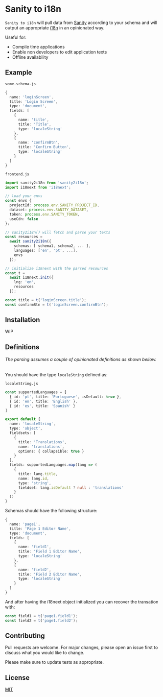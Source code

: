 # Sanity to i18n

`Sanity to i18n` will pull data from [Sanity](https://www.sanity.io/) according to your schema and will output an appropriate [i18n](https://www.i18next.com/) in an opinionated way.

Useful for:

* Compile time applications
* Enable non developers to edit application texts
* Offline availability

## Example

`some-schema.js`
```ts
{
  name: 'loginScreen',
  title: 'Login Screen',
  type: 'document',
  fields: [
    {
      name: 'title',
      title: 'Title',
      type: 'localeString'
    },
    {
      name: 'confirmBtn',
      title: 'Confirm Button',
      type: 'localeString'
    }
  ]
}
```

`frontend.js`
```ts
import sanity2i18n from 'sanity2i18n';
import i18next from 'i18next';

// load your envs
const envs {
  projectId: process.env.SANITY_PROJECT_ID,
  dataset: process.env.SANITY_DATASET,
  token: process.env.SANITY_TOKEN,
  useCdn: false
};

// sanity2i18n() will fetch and parse your texts
const resources =
  await sanity2i18n({
    schemas: [ schema1, schema2, ... ],
    languages: ['en', 'pt', ...],
    envs
  });

// initialize i18next with the parsed resources
const t =
  await i18next.init({
    lng: 'en',
    resources
  });

const title = t('loginScreen.title');
const confirmBtn = t('loginScreen.confirmBtn');
```

## Installation

WIP

## Definitions

###### The parsing assumes a couple of opinionated definitions as shown bellow.

You should have the type `localeString` defined as:

`localeString.js`
```ts
const supportedLanguages = [
  { id: 'pt', title: 'Portuguese', isDefault: true },
  { id: 'en', title: 'English' },
  { id: 'es', title: 'Spanish' }
]

export default {
  name: 'localeString',
  type: 'object',
  fieldsets: [
    {
      title: 'Translations',
      name: 'translations',
      options: { collapsible: true }
    }
  ],
  fields: supportedLanguages.map(lang => (
    {
      title: lang.title,
      name: lang.id,
      type: 'string',
      fieldset: lang.isDefault ? null : 'translations'
    }
  ))
}
```

Schemas should have the following structure:

```ts
{
  name: 'page1',
  title: 'Page 1 Editor Name',
  type: 'document',
  fields: [
    {
      name: 'field1',
      title: 'Field 1 Editor Name',
      type: 'localeString'
    },
    {
      name: 'field2',
      title: 'Field 2 Editor Name',
      type: 'localeString'
    }
  ]
}
```

And after having the i18next object initialized you can recover the transation with:

```ts
const field1 = t('page1.field1');
const field2 = t('page1.field2');
```

## Contributing
Pull requests are welcome. For major changes, please open an issue first to discuss what you would like to change.

Please make sure to update tests as appropriate.

## License
[MIT](https://choosealicense.com/licenses/mit/)
